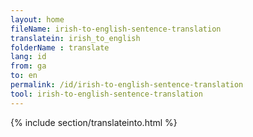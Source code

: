 ```yaml
---
layout: home
fileName: irish-to-english-sentence-translation
translatein: irish_to_english
folderName : translate
lang: id
from: ga
to: en
permalink: /id/irish-to-english-sentence-translation
tool: irish-to-english-sentence-translation
---
```

{% include section/translateinto.html %}
